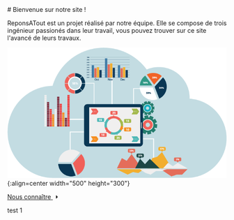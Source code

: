<head>
  <!DOCTYPE html>
<html>
  <meta charset="utf-8" />
  <link rel="stylesheet" href="assets/css/bouton.css">
  <title>RéponsAtout</title>
</head>

<body>
# Bienvenue sur notre site !

ReponsATout est un projet réalisé par notre équipe. Elle se compose de trois ingénieur passionés dans leur travail, vous pouvez trouver sur ce site l'avancé de leurs travaux.

![Banner](./assets/Images/page_p.png){:align=center width="500" height="300"}


<a href="#" class="cta">
  <span>Nous connaître</span>
  <svg width="13px" height="10px" viewBox="0 0 13 10">
    <path d="M1,5 L11,5"></path>
    <polyline points="8 1 12 5 8 9"></polyline>
  </svg>
</a>

 test 1
</body>
